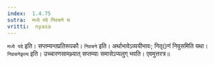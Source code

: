 ```yaml
---
index:  1.4.75
sutra:  मध्ये पदे निवचने च
vritti:  nyasa
---
```


`मध्ये पदे` इति। सप्तम्यन्तप्रतिरूपकौ। `निवचने` इति। अर्थाभावेऽव्ययीभावः; नितृ()णं निवुसमिति यथा। `निवचनेकृत्य` इति। उच्चारणसामथ्र्यात् सप्तम्याः समासेऽप्यलुग् भवति। एवमुत्तरत्र॥
